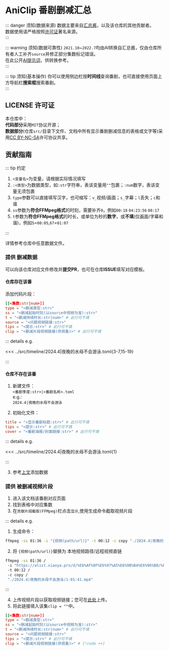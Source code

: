 # AniClip 番剧删减汇总

::: danger 须知(数据来源)
数据主要来自[汇总酱](https://hzj.wiki)，以及该仓库的其他贡献者。  
数据使用请严格按照[许可证](#license-许可证)著名来源。  
:::

::: warning 须知(数据可靠性)
`2021.10`~`2022.7`均由AI转换自汇总酱，仅由仓库所有者人工补齐`source`并修正部分集数标记错误。  
在此公开[AI提示词](https://www.doubao.com/thread/w45506302557698)，供转换参考。  
:::

::: tip 须知(基本操作)
你可以使用侧边栏按**时间线**查询番剧，也可直接使用页面上方导航栏**搜索框**搜索番剧。  
:::

## LICENSE 许可证

本仓库中：  
**代码部分**采用`MIT`协议开源；  
**数据部分**(仓库`src/`目录下文件、文档中所有显示番剧删减信息的表格或文字等)采用[CC BY-NC-SA](https://creativecommons.org/licenses/by-nc-sa/4.0/)许可协议共享。

## 贡献指南

::: tip 约定

1. `<变量名>`为变量，请根据实际情况填写  
2. `:<类型>`为数据类型，如`:str`字符串，表该变量用`""`包裹；`:num`数字，表该变量无须包裹  
3. `type`参数可以直接填写汉字，也可缩写：`v_`视频/画面；`s_`字幕；`l`丢失；`c`和谐  
4. `ss`参数为**符合FFMpeg格式**的时刻，需要补齐`0`，例如`00:18` `04:23:56` `08:17`  
5. `t`参数为**符合FFMpeg格式**的时长，或单位为秒的**数字**，或**不填**(仅画面/字幕和谐)，例如`5`=`00:05`,`67`=`01:07`  

:::

详情参考仓库中任意数据文件。  

### 提供 删减数据

可以向该仓库对应文件修改并**提交PR**，也可在仓库**ISSUE**填写对应模板。  

#### 仓库存在该番

添加代码片段：  

```toml
[[<集数:str|num>]]
type = "<删减类型:str>"
ss = "<删减起始时刻(以source中视频为准):str>"
t = "<删减持续时长:str|num>" # 此行可不填
source = "<问题视频链接:str>"
tips = "<提示:str>" # 此行可不填
clip = "<删减片段视频链接(供观看)>" # 此行可不填
```

::: details e.g.

<<< ../src/timeline/2024.4|夜晚的水母不会游泳.toml{3-7,15-19}

:::

#### 仓库不存在该番

1. 新建文件：  
`<番剧季度:str>|<番剧名称>.toml`  
e.g.:  
`2024.4|夜晚的水母不会游泳`  

2. 初始化文件：  

```toml
title = "<显示番剧标题:str>" # 此行可不填
tips = "<提示:str>" # 此行可不填
cover = "<番剧海报/封面链接:str>" # 此行可不填
```

::: details e.g.

<<< ../src/timeline/2024.4|夜晚的水母不会游泳.toml{1}

:::

3. 参考[上文](#仓库存在该番)添加数据

### 提供 被删减视频片段

1. 进入该文档该番剧对应页面  
2. 找到表格中对应集数  
3. 在`贡献片段截取(FFMpeg)`栏点击`显示`,使用生成命令截取视频片段  

::: details e.g.

1. 生成命令：

```zsh
ffmpeg -ss 01:36 -i "{视频(path/url)}" -t 00:12 -c copy "./2024.4|夜晚的水母不会游泳/1-01:41.mp4"
```

2. 将 `{视频(path/url)}`替换为 本地视频路径/远程视频直链

```zsh
ffmpeg -ss 01:36 /
 -i "https://alist.xiaoya.pro/d/%E6%AF%8F%E6%97%A5%E6%9B%B4%E6%96%B0/%E5%8A%A8%E6%BC%AB/%E6%97%A5%E6%9C%AC/%E6%96%B0%E7%95%AA/06/%E5%A4%9C%E6%99%9A%E7%9A%84%E6%B0%B4%E6%AF%8D%E4%B8%8D%E4%BC%9A%E6%B8%B8%E6%B3%B3/%5BANi%5D%20%E5%A4%9C%E6%99%9A%E7%9A%84%E6%B0%B4%E6%AF%8D%E4%B8%8D%E6%9C%83%E6%B8%B8%E6%B3%B3%20-%2001%20%5B1080P%5D%5BBaha%5D%5BWEB-DL%5D%5BAAC%20AVC%5D%5BCHT%5D.mp4" / # [!code ++]
 -t 00:12 /
 -c copy /
 "./2024.4|夜晚的水母不会游泳/1-01:41.mp4"
```

:::

4. 上传视频片段以获取视频链接；您可在[此处](https://alist.xrzyun.eu.org/aniclip-upload)上传。  
5. 将此链接填入该集`clip = ""`中。  

```toml
[[<集数:str|num>]]
type = "<删减类型:str>"
ss = "<删减起始时刻(以source中视频为准):str>"
t = "<删减持续时长:str|num>" # 此行可不填
source = "<问题视频链接:str>"
tips = "<提示:str>" # 此行可不填
clip = "<删减片段视频链接(供观看)>" # [!code ++]
```
